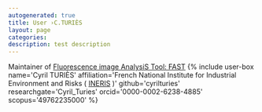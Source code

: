```yaml
---
autogenerated: true
title: User ›C.TURIÈS
layout: page
categories: 
description: test description
---
```


Maintainer of [Fluorescence image AnalysiS Tool: FAST](http://imagej.net/FAST) {% include user-box name='Cyril TURIÈS' affiliation='French National Institute for Industrial Environment and Risks ( [INERIS](http://www.ineris.fr/en) )' github='cyrilturies' researchgate='Cyril\_Turies' orcid='0000-0002-6238-4885' scopus='49762235000' %}
